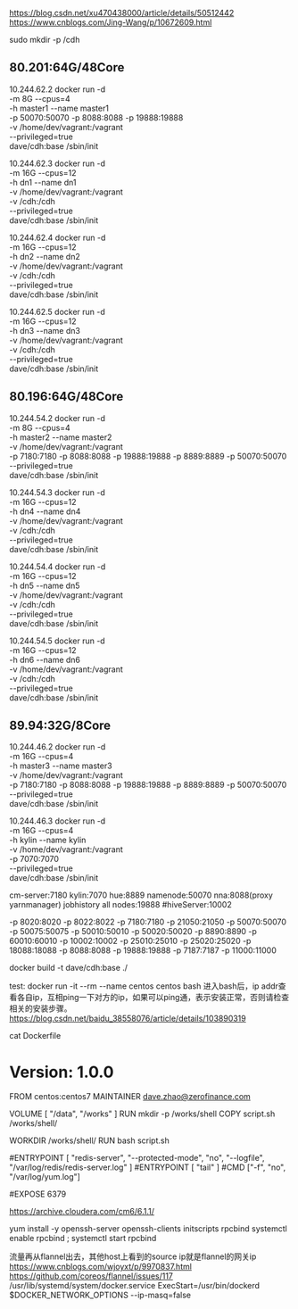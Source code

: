 https://blog.csdn.net/xu470438000/article/details/50512442
https://www.cnblogs.com/Jing-Wang/p/10672609.html

sudo mkdir -p /cdh

80.201:64G/48Core
------------------------
10.244.62.2
docker run -d \
-m 8G --cpus=4 \
-h master1 --name master1 \
-p 50070:50070 -p 8088:8088 -p 19888:19888 \
-v /home/dev/vagrant:/vagrant \
--privileged=true \
dave/cdh:base /sbin/init

10.244.62.3
docker run -d \
-m 16G --cpus=12 \
-h dn1 --name dn1 \
-v /home/dev/vagrant:/vagrant \
-v /cdh:/cdh \
--privileged=true \
dave/cdh:base /sbin/init

10.244.62.4
docker run -d \
-m 16G --cpus=12 \
-h dn2 --name dn2 \
-v /home/dev/vagrant:/vagrant \
-v /cdh:/cdh \
--privileged=true \
dave/cdh:base /sbin/init

10.244.62.5
docker run -d \
-m 16G --cpus=12 \
-h dn3 --name dn3 \
-v /home/dev/vagrant:/vagrant \
-v /cdh:/cdh \
--privileged=true \
dave/cdh:base /sbin/init

80.196:64G/48Core
-------------
10.244.54.2
docker run -d \
-m 8G --cpus=4 \
-h master2 --name master2 \
-v /home/dev/vagrant:/vagrant \
-p 7180:7180 -p 8088:8088 -p 19888:19888 -p 8889:8889 -p 50070:50070 \
--privileged=true \
dave/cdh:base /sbin/init

10.244.54.3
docker run -d \
-m 16G --cpus=12 \
-h dn4 --name dn4 \
-v /home/dev/vagrant:/vagrant \
-v /cdh:/cdh \
--privileged=true \
dave/cdh:base /sbin/init

10.244.54.4
docker run -d \
-m 16G --cpus=12 \
-h dn5 --name dn5 \
-v /home/dev/vagrant:/vagrant \
-v /cdh:/cdh \
--privileged=true \
dave/cdh:base /sbin/init

10.244.54.5
docker run -d \
-m 16G --cpus=12 \
-h dn6 --name dn6 \
-v /home/dev/vagrant:/vagrant \
-v /cdh:/cdh \
--privileged=true \
dave/cdh:base /sbin/init

89.94:32G/8Core
-------------
10.244.46.2
docker run -d \
-m 16G --cpus=4 \
-h master3 --name master3 \
-v /home/dev/vagrant:/vagrant \
-p 7180:7180 -p 8088:8088 -p 19888:19888 -p 8889:8889 -p 50070:50070 \
--privileged=true \
dave/cdh:base /sbin/init

10.244.46.3
docker run -d \
-m 16G --cpus=4 \
-h kylin --name kylin \
-v /home/dev/vagrant:/vagrant \
-p 7070:7070 \
--privileged=true \
dave/cdh:base /sbin/init


cm-server:7180
kylin:7070
hue:8889
namenode:50070
nna:8088(proxy yarnmanager)
jobhistory all nodes:19888
#hiveServer:10002

-p 8020:8020 -p 8022:8022 -p 7180:7180 -p 21050:21050 -p 50070:50070 -p 50075:50075 -p 50010:50010 -p 50020:50020 -p 8890:8890 -p 60010:60010 -p 10002:10002 -p 25010:25010 -p 25020:25020 -p 18088:18088 -p 8088:8088 -p 19888:19888 -p 7187:7187 -p 11000:11000

docker build -t dave/cdh:base ./

test:
docker run -it --rm --name centos centos bash
进入bash后，ip addr查看各自ip，互相ping一下对方的ip，如果可以ping通，表示安装正常，否则请检查相关的安装步骤。
https://blog.csdn.net/baidu_38558076/article/details/103890319

cat Dockerfile 
# Version: 1.0.0
FROM centos:centos7 
MAINTAINER dave.zhao@zerofinance.com

VOLUME [ "/data", "/works" ]
RUN mkdir -p /works/shell
COPY script.sh /works/shell/ 

WORKDIR /works/shell/
RUN bash script.sh

#ENTRYPOINT [ "redis-server", "--protected-mode", "no", "--logfile", "/var/log/redis/redis-server.log" ]
#ENTRYPOINT [ "tail" ]
#CMD ["-f", "no", "/var/log/yum.log"]

#EXPOSE 6379


https://archive.cloudera.com/cm6/6.1.1/

yum install -y openssh-server openssh-clients initscripts rpcbind
systemctl enable rpcbind ; systemctl start rpcbind

流量再从flannel出去，其他host上看到的source ip就是flannel的网关ip
https://www.cnblogs.com/wjoyxt/p/9970837.html
https://github.com/coreos/flannel/issues/117
/usr/lib/systemd/system/docker.service
ExecStart=/usr/bin/dockerd $DOCKER_NETWORK_OPTIONS --ip-masq=false